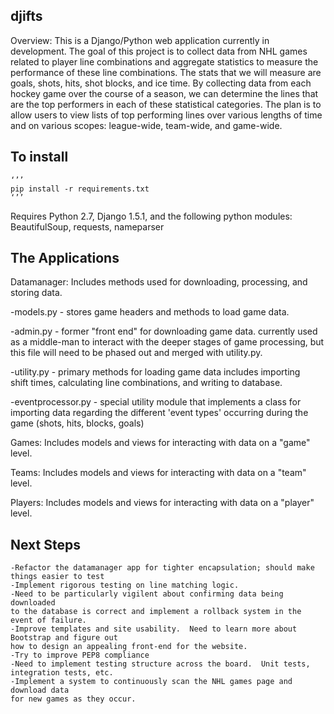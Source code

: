 djifts
------

Overview: This is a Django/Python web application currently in development. 
The goal of this project is to collect data from NHL games related to
player line combinations and aggregate statistics to measure the performance
of these line combinations.  The stats that we will measure are goals, shots,
hits, shot blocks, and ice time.  By collecting data from each hockey game over
the course of a season, we can determine the lines that are the top performers 
in each of these statistical categories.  The plan is to allow users to view 
lists of top performing lines over various lengths of time and on various 
scopes: league-wide, team-wide, and game-wide.


To install
----------
	‘’’
	pip install -r requirements.txt
	‘’’


Requires Python 2.7, Django 1.5.1, and the following python modules: 
BeautifulSoup, requests, nameparser


The Applications
----------------

Datamanager: 
Includes methods used for downloading, processing, and storing data.

-models.py - stores game headers and methods to load game data.

-admin.py - former "front end" for downloading game data. currently used
as a middle-man to interact with the deeper stages of game processing, 
but this file will need to be phased out and merged with utility.py.

-utility.py - primary methods for loading game data includes importing  
shift times, calculating line combinations, and writing to database.

-eventprocessor.py - special utility module that implements a class for 
importing data regarding the different 'event types' occurring 
during the game (shots, hits, blocks, goals)
	
Games:  Includes models and views for interacting with data on a "game" level.

Teams:  Includes models and views for interacting with data on a "team" level.
	
Players:  Includes models and views for interacting with data on a "player" level.
	

Next Steps
----------
	-Refactor the datamanager app for tighter encapsulation; should make things easier to test
	-Implement rigorous testing on line matching logic.  
	-Need to be particularly vigilent about confirming data being downloaded
	to the database is correct and implement a rollback system in the event of failure.  
	-Improve templates and site usability.  Need to learn more about Bootstrap and figure out
	how to design an appealing front-end for the website.
	-Try to improve PEP8 compliance
	-Need to implement testing structure across the board.  Unit tests, integration tests, etc.
	-Implement a system to continuously scan the NHL games page and  download data
	for new games as they occur.



